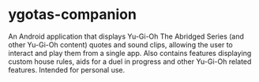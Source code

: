 # ygotas-companion
An Android application that displays Yu-Gi-Oh The Abridged Series (and other Yu-Gi-Oh content) quotes and sound clips, allowing the user to interact and play them from a single app. Also contains features displaying custom house rules, aids for a duel in progress and other Yu-Gi-Oh related features. Intended for personal use.
